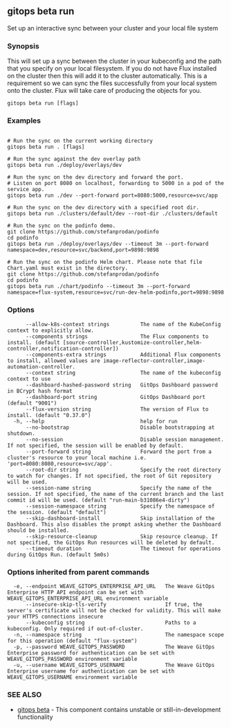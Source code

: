## gitops beta run

Set up an interactive sync between your cluster and your local file system

### Synopsis

This will set up a sync between the cluster in your kubeconfig and the path that you specify on your local filesystem.  If you do not have Flux installed on the cluster then this will add it to the cluster automatically.  This is a requirement so we can sync the files successfully from your local system onto the cluster.  Flux will take care of producing the objects for you.

```
gitops beta run [flags]
```

### Examples

```

# Run the sync on the current working directory
gitops beta run . [flags]

# Run the sync against the dev overlay path
gitops beta run ./deploy/overlays/dev

# Run the sync on the dev directory and forward the port.
# Listen on port 8080 on localhost, forwarding to 5000 in a pod of the service app.
gitops beta run ./dev --port-forward port=8080:5000,resource=svc/app

# Run the sync on the dev directory with a specified root dir.
gitops beta run ./clusters/default/dev --root-dir ./clusters/default

# Run the sync on the podinfo demo.
git clone https://github.com/stefanprodan/podinfo
cd podinfo
gitops beta run ./deploy/overlays/dev --timeout 3m --port-forward namespace=dev,resource=svc/backend,port=9898:9898

# Run the sync on the podinfo Helm chart. Please note that file Chart.yaml must exist in the directory.
git clone https://github.com/stefanprodan/podinfo
cd podinfo
gitops beta run ./chart/podinfo --timeout 3m --port-forward namespace=flux-system,resource=svc/run-dev-helm-podinfo,port=9898:9898
```

### Options

```
      --allow-k8s-context strings          The name of the KubeConfig context to explicitly allow.
      --components strings                 The Flux components to install. (default [source-controller,kustomize-controller,helm-controller,notification-controller])
      --components-extra strings           Additional Flux components to install, allowed values are image-reflector-controller,image-automation-controller.
      --context string                     The name of the kubeconfig context to use
      --dashboard-hashed-password string   GitOps Dashboard password in BCrypt hash format
      --dashboard-port string              GitOps Dashboard port (default "9001")
      --flux-version string                The version of Flux to install. (default "0.37.0")
  -h, --help                               help for run
      --no-bootstrap                       Disable bootstrapping at shutdown.
      --no-session                         Disable session management. If not specified, the session will be enabled by default.
      --port-forward string                Forward the port from a cluster's resource to your local machine i.e. 'port=8080:8080,resource=svc/app'.
      --root-dir string                    Specify the root directory to watch for changes. If not specified, the root of Git repository will be used.
      --session-name string                Specify the name of the session. If not specified, the name of the current branch and the last commit id will be used. (default "run-main-b31086e4-dirty")
      --session-namespace string           Specify the namespace of the session. (default "default")
      --skip-dashboard-install             Skip installation of the Dashboard. This also disables the prompt asking whether the Dashboard should be installed.
      --skip-resource-cleanup              Skip resource cleanup. If not specified, the GitOps Run resources will be deleted by default.
      --timeout duration                   The timeout for operations during GitOps Run. (default 5m0s)
```

### Options inherited from parent commands

```
  -e, --endpoint WEAVE_GITOPS_ENTERPRISE_API_URL   The Weave GitOps Enterprise HTTP API endpoint can be set with WEAVE_GITOPS_ENTERPRISE_API_URL environment variable
      --insecure-skip-tls-verify                   If true, the server's certificate will not be checked for validity. This will make your HTTPS connections insecure
      --kubeconfig string                          Paths to a kubeconfig. Only required if out-of-cluster.
  -n, --namespace string                           The namespace scope for this operation (default "flux-system")
  -p, --password WEAVE_GITOPS_PASSWORD             The Weave GitOps Enterprise password for authentication can be set with WEAVE_GITOPS_PASSWORD environment variable
  -u, --username WEAVE_GITOPS_USERNAME             The Weave GitOps Enterprise username for authentication can be set with WEAVE_GITOPS_USERNAME environment variable
```

### SEE ALSO

* [gitops beta](gitops_beta.md)	 - This component contains unstable or still-in-development functionality

